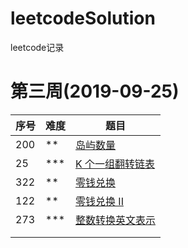 # leetcodeSolution
leetcode记录

# 第三周(2019-09-25)

| 序号 | 难度 | 题目                                                         |
| ---- | ---- | ------------------------------------------------------------ |
| 200 | **   | [岛屿数量](https://leetcode-cn.com/problems/number-of-islands) |
| 25 | ***  | [K 个一组翻转链表](https://leetcode-cn.com/problems/reverse-nodes-in-k-group) |
| 322 | **   | [零钱兑换](https://leetcode-cn.com/problems/coin-change) |
| 122  | **   | [零钱兑换 II](https://leetcode-cn.com/problems/coin-change-2) |
| 273 | ***  | [ 整数转换英文表示](https://leetcode-cn.com/problems/integer-to-english-words) |
|   |  |  |
|  |  |  |

